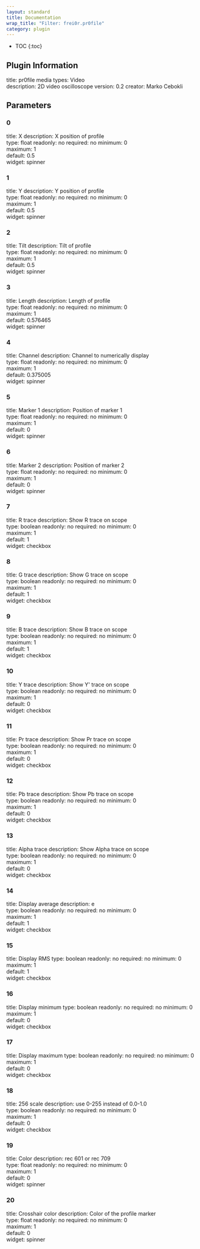 ```yaml
---
layout: standard
title: Documentation
wrap_title: "Filter: frei0r.pr0file"
category: plugin
---
```

* TOC
{:toc}

## Plugin Information

title: pr0file
media types:
Video  
description: 2D video oscilloscope
version: 0.2
creator: Marko Cebokli

## Parameters

### 0

title: X  description:
X position of profile  
type: float
readonly: no
required: no
minimum: 0  
maximum: 1  
default: 0.5  
widget: spinner  

### 1

title: Y  description:
Y position of profile  
type: float
readonly: no
required: no
minimum: 0  
maximum: 1  
default: 0.5  
widget: spinner  

### 2

title: Tilt  description:
Tilt of profile  
type: float
readonly: no
required: no
minimum: 0  
maximum: 1  
default: 0.5  
widget: spinner  

### 3

title: Length  description:
Length of profile  
type: float
readonly: no
required: no
minimum: 0  
maximum: 1  
default: 0.576465  
widget: spinner  

### 4

title: Channel  description:
Channel to numerically display  
type: float
readonly: no
required: no
minimum: 0  
maximum: 1  
default: 0.375005  
widget: spinner  

### 5

title: Marker 1  description:
Position of marker 1  
type: float
readonly: no
required: no
minimum: 0  
maximum: 1  
default: 0  
widget: spinner  

### 6

title: Marker 2  description:
Position of marker 2  
type: float
readonly: no
required: no
minimum: 0  
maximum: 1  
default: 0  
widget: spinner  

### 7

title: R trace  description:
Show R trace on scope  
type: boolean
readonly: no
required: no
minimum: 0  
maximum: 1  
default: 1  
widget: checkbox  

### 8

title: G trace  description:
Show G trace on scope  
type: boolean
readonly: no
required: no
minimum: 0  
maximum: 1  
default: 1  
widget: checkbox  

### 9

title: B trace  description:
Show B trace on scope  
type: boolean
readonly: no
required: no
minimum: 0  
maximum: 1  
default: 1  
widget: checkbox  

### 10

title: Y trace  description:
Show Y&#39; trace on scope  
type: boolean
readonly: no
required: no
minimum: 0  
maximum: 1  
default: 0  
widget: checkbox  

### 11

title: Pr trace  description:
Show Pr trace on scope  
type: boolean
readonly: no
required: no
minimum: 0  
maximum: 1  
default: 0  
widget: checkbox  

### 12

title: Pb trace  description:
Show Pb trace on scope  
type: boolean
readonly: no
required: no
minimum: 0  
maximum: 1  
default: 0  
widget: checkbox  

### 13

title: Alpha trace  description:
Show Alpha trace on scope  
type: boolean
readonly: no
required: no
minimum: 0  
maximum: 1  
default: 0  
widget: checkbox  

### 14

title: Display average  description:
e  
type: boolean
readonly: no
required: no
minimum: 0  
maximum: 1  
default: 1  
widget: checkbox  

### 15

title: Display RMS  type: boolean
readonly: no
required: no
minimum: 0  
maximum: 1  
default: 1  
widget: checkbox  

### 16

title: Display minimum  type: boolean
readonly: no
required: no
minimum: 0  
maximum: 1  
default: 0  
widget: checkbox  

### 17

title: Display maximum  type: boolean
readonly: no
required: no
minimum: 0  
maximum: 1  
default: 0  
widget: checkbox  

### 18

title: 256 scale  description:
use 0-255 instead of 0.0-1.0  
type: boolean
readonly: no
required: no
minimum: 0  
maximum: 1  
default: 0  
widget: checkbox  

### 19

title: Color  description:
rec 601 or rec 709  
type: float
readonly: no
required: no
minimum: 0  
maximum: 1  
default: 0  
widget: spinner  

### 20

title: Crosshair color  description:
Color of the profile marker  
type: float
readonly: no
required: no
minimum: 0  
maximum: 1  
default: 0  
widget: spinner  

